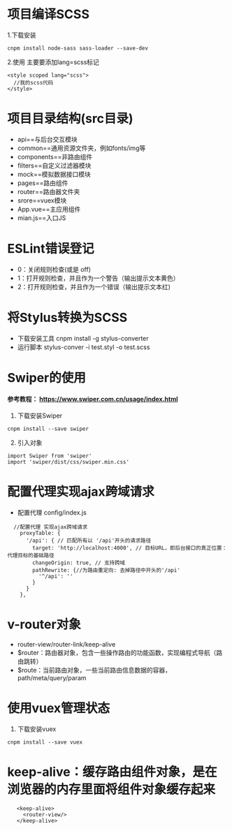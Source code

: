# 项目编译SCSS
1.下载安装
```
cnpm install node-sass sass-loader --save-dev
```
2.使用 主要要添加lang=scss标记
```
<style scoped lang="scss">
  //我的scss代码
</style>
```
# 项目目录结构(src目录)
* api==与后台交互模块
* common==通用资源文件夹，例如fonts/img等
* components==非路由组件
* filters==自定义过滤器模块
* mock==模拟数据接口模块
* pages==路由组件
* router==路由器文件夹
* srore==vuex模块
* App.vue==主应用组件
* mian.js==入口JS

# ESLint错误登记
* 0：关闭规则检查(或是 off)
* 1：打开规则检查，并且作为一个警告（输出提示文本黄色）
* 2：打开规则检查，并且作为一个错误（输出提示文本红)

# 将Stylus转换为SCSS
* 下载安装工具   cnpm install -g stylus-converter
* 运行脚本   stylus-conver -i test.styl -o test.scss

# Swiper的使用
#### 参考教程： https://www.swiper.com.cn/usage/index.html
1. 下载安装Swiper  
```$xslt
cnpm install --save swiper
```
2. 引入对象 
```
import Swiper from 'swiper'
import 'swiper/dist/css/swiper.min.css'
```

# 配置代理实现ajax跨域请求
* 配置代理 config/index.js
```$xslt
  //配置代理 实现ajax跨域请求
    proxyTable: {
      '/api': { // 匹配所有以 '/api'开头的请求路径
        target: 'http://localhost:4000', // 目标URL，即后台接口的真正位置：代理目标的基础路径
        changeOrigin: true, // 支持跨域
        pathRewrite: {//为路由重定向: 去掉路径中开头的'/api'
          '^/api': ''
        }
      }
    },
```

# v-router对象
* router-view/router-link/keep-alive
* $router：路由器对象，包含一些操作路由的功能函数，实现编程式导航（路由跳转）
* $route：当前路由对象，一些当前路由信息数据的容器，path/meta/query/param

# 使用vuex管理状态
1. 下载安装vuex
```$xslt
cnpm install --save vuex
```
# keep-alive：缓存路由组件对象，是在浏览器的内存里面将组件对象缓存起来
 ```
    <keep-alive>
      <router-view/>
    </keep-alive>
 ```
